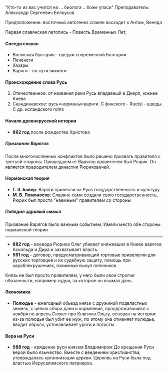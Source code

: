 "Кто-то из вас учится на ... биолога .. боже упаси"
Преподаватель: Александр Сергеевич Белоусов

Предположение: восточный автогенез славян восходит к Антам, Венеда

Первая славянская летопись - Повесть Временных Лет, 

#### Соседи славян
- Волжская булгария - предки современной Болгарии
- Печенеги
- Хазары
- Варяги - по сути викинги


#### Происхождение слова Русь
1. Отечественное: от названия реки Русь впадавешй в Днерп, южнее Киева
2. Скандинавское: русь=норманы=варяги. С финского - Ruotsi - шведы. С др. исландского rohts

#### Начало древнерусской истории
- **862 год** после рождества Христова


##### Призвание Варягов
После многочисленных конфликтов было решено призвать правителя с третьей стороны. Пришедшем от Варягов правителем был Рюрик. Он является прародителем династии Рюриковечей. 


#### Норманская теория
- **Г. З. Байер**: Варяги принесли на Русь государственность и культуру
- **М. В. Ломоносов**: Славяне сами создали свою государственность, Рюрик был просто "наемным" правителем со стороны

##### Победил здравый смысл
Призвание Варягов было важным событием. Имели место обе стороны норманской теории


***

- **882 год** - воевода Рюрика Олег убивает княжевших в Киеве варягов Аскольда и Дира и захватывает власть.
- **991 год** - договор, предусматривающий торговые привелегии для русских торговцев и их судебную защиту, помощь при караблекрушениях, взаимный выкуп пленников


Князь не был просто правителем, у него были свои строгии обязанности, например судьи, за которые он взымал дань.

#### Экономика
- **Полюдье** - ежегодный обьезд князи с дружиной подвластных земель, с целью сбора дани и кормления, проодолжавшийся с ноября по апрель
 Сюжет про Княгиню Ольгу,  основан на истории: из-за полюдья был убит ее муж, по этому она отменяет полюдье, вводит оброги, устонавливает уроги и погосты

#### Вера на Руси
- **988 год** - крящение руси князем Владимиром
До крещения Руси верой было язычество.
Вместе с введением христианства, утверждалась органнизации церкви.
Церковь на Руси была под властью Иерусалимского патриарха. 